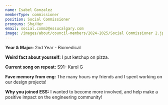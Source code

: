```yaml
---
name: Isabel Gonzalez
memberType: commissioner
position: Social Commissioner
pronouns: She/Her
email: social.comm3@essucalgary.com
image: /images/about/council-members/2024-2025/Social Commissioner 2.jpg
---
```


**Year & Major:** 2nd Year - Biomedical

**Weird fact about yourself:** I put ketchup on pizza.

**Current song on repeat:** S91- Karol G

**Fave memory from eng:** The many hours my friends and I spent working on our design projects!

**Why you joined ESS:** I wanted to become more involved, and help make a positive impact on the engineering community!
